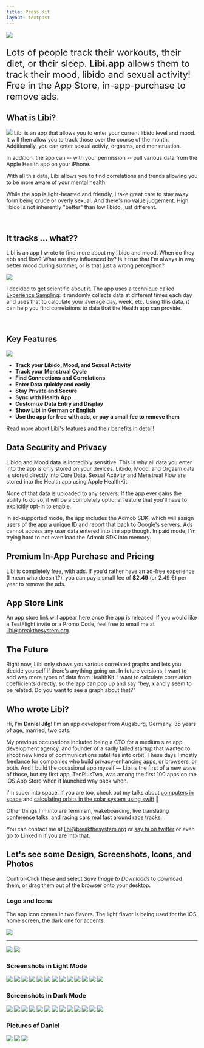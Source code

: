 ```yaml
---
title: Press Kit
layout: textpost
---
```

<img src="assets/press/AppIcon3.png" class="pressImage thirdWidth">
<p style="font-size: 18pt;">Lots of people track their workouts, their diet, or their sleep. <b>Libi.app</b> allows them to track their mood, libido and sexual activity! Free in the App Store, in-app-purchase to remove ads.</p>

## What is Libi?
<img class="pressImage thirdWidth floatRight padding" src="/assets/screenshots/enterMood.gif" />
Libi is an app that allows you to enter your current libido level and mood. It will then allow you to track those over the course of the month. Additionally, you can enter sexual activiy, orgasms, and menstruation. 

In addition, the app can -- with your permission -- pull various data from the Apple Health app on your iPhone. 

With all this data, Libi allows you to find correlations and trends allowing you to be more aware of your mental health.

While the app is light-hearted and friendly, I take great care to stay away form being crude or overly sexual. And there's no value judgement. High libido is not inherently "better" than low libido, just different.

<div style="clear: both;">&nbsp;</div>

## It tracks ... what??
Libi is an app I wrote to find more about my libido and mood. When do they ebb and flow? What are they influenced by? Is it true that I'm always in way better mood during summer, or is that just a wrong perception?

<img class="pressImage thirdWidth floatRight padding" src="/assets/screenshots/notification.jpg" />

I decided to get scientific about it. The app uses a technique called [Experience Sampling](https://en.wikipedia.org/wiki/Experience_sampling_method): it randomly collects data at different times each day and uses that to calculate your average day, week, etc. Using this data, it can help you find correlations to data that the Health app can provide.

<div style="clear: both;">&nbsp;</div>

## Key Features

<img src="assets/screenshots/IMG_8065.PNG" class="pressImage thirdWidth floatRight padding">

- **Track your Libido, Mood, and Sexual Activity**
- **Track your Menstrual Cycle**
- **Find Connections and Correlations**
- **Enter Data quickly and easily**
- **Stay Private and Secure**
- **Sync with Health App**
- **Customize Data Entry and Display**
- **Show Libi in German or English**
- **Use the app for free with ads, or pay a small fee to remove them**

Read more about [Libi's features and their benefits](/benefits) in detail!

## Data Security and Privacy
Libido and Mood data is incredibly sensitive. This is why all data you enter into the app is only stored on your devices. Libido, Mood, and Orgasm data is stored directly into Core Data. Sexual Activity and Menstrual Flow are stored into the Health app using Apple HealthKit. 

None of that data is uploaded to any servers. If the app ever gains the ability to do so, it will be a completely optional feature that you'll have to explicitly opt-in to enable. 

In ad-supported mode, the app includes the Admob SDK, which will assign users of the app a unique ID and report that back to Google's servers. Ads cannot access any user data entered into the app though. In paid mode, I'm trying hard to not even load the Admob SDK into memory.

## Premium In-App Purchase and Pricing
Libi is completely free, with ads. If you'd rather have an ad-free experience (I mean who doesn't?), you can pay a small fee of **$2.49** (or 2.49 €) per year to remove the ads. 

## App Store Link
An app store link will appear here once the app is released. If you would like a TestFlight invite or a Promo Code, feel free to email me at [libi@breakthesystem.org](mailto:libi@breakthesystem.org).

## The Future
Right now, Libi only shows you various correlated graphs and lets you decide yourself if there's anything going on. In future versions, I want to add way more types of data from HealthKit. I want to calculate correlation coefficients directly, so the app can pop up and say "hey, x and y seem to be related. Do you want to see a graph about that?"

## Who wrote Libi?
Hi, I'm **Daniel Jilg**! I'm an app developer from Augsburg, Germany. 35 years of age, married, two cats. 

My previous occupations included being a CTO for a medium size app development agency, and founder of a sadly failed startup that wanted to shoot new kinds of communications satellites into orbit. These days I mostly freelance for companies who build privacy-enhancing apps, or browsers, or both. And I build the occasional app myself — Libi is the first of a new wave of those, but my first app, TenPlusTwo, was among the first 100 apps on the iOS App Store when it launched way back when.

I'm super into space. If you are too, check out my talks about [computers in space](https://www.youtube.com/watch?v=OTys3VzCe7o) and [calculating orbits in the solar system using swift](https://www.youtube.com/watch?v=09iTidqkriw) 🚀

Other things I'm into are feminism, wakeboarding, live translating conference talks, and racing cars real fast around race tracks.

You can contact me at [libi@breakthesystem.org](mailto:libi@breakthesystem.org) or [say hi on twitter](https://twitter.com/breakthesystem) or even go to [LinkedIn if you are into that](https://www.linkedin.com/in/danieljilg/).

## Let's see some Design, Screenshots, Icons, and Photos

Control-Click these and select *Save Image to Downloads* to download them, or drag them out of the browser onto your desktop.

### Logo and Icons

The app icon comes in two flavors. The light flavor is being used for the iOS home screen, the dark one for accents.

<img src="assets/press/banner3.jpg" class="pressImage fullWidth">

----

<img src="assets/press/AppIcon3.png" class="pressImage halfWidth">
<img src="assets/press/AppIcon3Light.png" class="pressImage halfWidth">

### Screenshots in Light Mode

<img src="assets/screenshots/IMG_8065.PNG" class="pressImage thirdWidth">
<img src="assets/screenshots/IMG_8066.PNG" class="pressImage thirdWidth">
<img src="assets/screenshots/IMG_8067.PNG" class="pressImage thirdWidth">
<img src="assets/screenshots/IMG_8068.PNG" class="pressImage thirdWidth">
<img src="assets/screenshots/IMG_8068.PNG" class="pressImage thirdWidth">
<img src="assets/screenshots/IMG_8069.PNG" class="pressImage thirdWidth">
<img src="assets/screenshots/IMG_8070.PNG" class="pressImage thirdWidth">
<img src="assets/screenshots/IMG_8071.PNG" class="pressImage thirdWidth">
<img src="assets/screenshots/IMG_8072.PNG" class="pressImage thirdWidth">
<img src="assets/screenshots/IMG_8073.PNG" class="pressImage thirdWidth">
<img src="assets/screenshots/IMG_8074.PNG" class="pressImage thirdWidth">
<img src="assets/screenshots/IMG_8075.PNG" class="pressImage thirdWidth">
<img src="assets/screenshots/IMG_8076.PNG" class="pressImage thirdWidth">

### Screenshots in Dark Mode

<img src="assets/screenshots/IMG_8077.PNG" class="pressImage thirdWidth">
<img src="assets/screenshots/IMG_8078.PNG" class="pressImage thirdWidth">
<img src="assets/screenshots/IMG_8079.PNG" class="pressImage thirdWidth">
<img src="assets/screenshots/IMG_8080.PNG" class="pressImage thirdWidth">
<img src="assets/screenshots/IMG_8081.PNG" class="pressImage thirdWidth">
<img src="assets/screenshots/IMG_8082.PNG" class="pressImage thirdWidth">
<img src="assets/screenshots/IMG_8083.PNG" class="pressImage thirdWidth">
<img src="assets/screenshots/IMG_8084.PNG" class="pressImage thirdWidth">
<img src="assets/screenshots/IMG_8085.PNG" class="pressImage thirdWidth">
<img src="assets/screenshots/IMG_8086.PNG" class="pressImage thirdWidth">
<img src="assets/screenshots/IMG_8087.PNG" class="pressImage thirdWidth">
<img src="assets/screenshots/IMG_8088.PNG" class="pressImage thirdWidth">
<img src="assets/screenshots/IMG_8089.PNG" class="pressImage thirdWidth">

### Pictures of Daniel
<img src="assets/press/daniel2.jpg" class="pressImage thirdWidth">
<img src="assets/press/daniel1.jpg" class="pressImage thirdWidth">
<img src="assets/press/daniel3.jpg" class="pressImage thirdWidth">